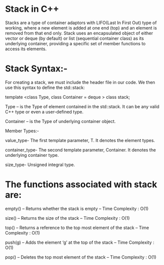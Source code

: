 # Stack in C++
Stacks are a type of container adaptors with LIFO(Last In First Out) type of working, where a new element is added at one end (top) and an element is removed from that end only.  Stack uses an encapsulated object of either vector or deque (by default) or list (sequential container class) as its underlying container, providing a specific set of member functions to access its elements.
<h1>Stack Syntax:-</h1>

For creating  a stack, we must include the <stack> header file in our code. We then use this syntax to define the std::stack:

template <class Type, class Container = deque<Type> > class stack;

Type – is the Type of element contained in the std::stack. It can be any valid C++ type or even a user-defined type.

Container – is the Type of underlying container object.

Member Types:-

value_type- The first template parameter, T. It denotes the element types.

container_type- The second template parameter, Container. It denotes the underlying container type.

size_type- Unsigned integral type.
  
# The functions associated with stack are:

empty() – Returns whether the stack is empty – Time Complexity : O(1) 

size() – Returns the size of the stack – Time Complexity : O(1) 

top() – Returns a reference to the top most element of the stack – Time Complexity : O(1) 

push(g) – Adds the element ‘g’ at the top of the stack – Time Complexity : O(1) 

pop() – Deletes the top most element of the stack – Time Complexity : O(1) 
